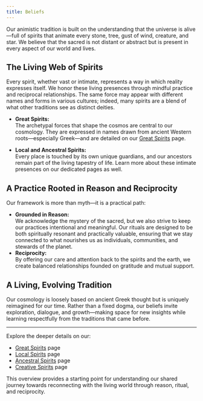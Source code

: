 ```yaml
---
title: Beliefs
---
```


Our animistic tradition is built on the understanding that the universe is alive—full of spirits that animate every stone, tree, gust of wind, creature, and star. We believe that the sacred is not distant or abstract but is present in every aspect of our world and lives. 

## The Living Web of Spirits

Every spirit, whether vast or intimate, represents a way in which reality expresses itself. We honor these living presences through mindful practice and reciprocal relationships. The same force may appear with different names and forms in various cultures; indeed, many spirits are a blend of what other traditions see as distinct deities.

- **Great Spirits:**  
  The archetypal forces that shape the cosmos are central to our cosmology. They are expressed in names drawn from ancient Western roots—especially Greek—and are detailed on our [Great Spirits](/the-great-spirits) page.

- **Local and Ancestral Spirits:**  
  Every place is touched by its own unique guardians, and our ancestors remain part of the living tapestry of life. Learn more about these intimate presences on our dedicated pages as well.

## A Practice Rooted in Reason and Reciprocity

Our framework is more than myth—it is a practical path:
- **Grounded in Reason:**  
  We acknowledge the mystery of the sacred, but we also strive to keep our practices intentional and meaningful. Our rituals are designed to be both spiritually resonant and practically valuable, ensuring that we stay connected to what nourishes us as individuals, communities, and stewards of the planet.
- **Reciprocity:**  
  By offering our care and attention back to the spirits and the earth, we create balanced relationships founded on gratitude and mutual support.

## A Living, Evolving Tradition

Our cosmology is loosely based on ancient Greek thought but is uniquely reimagined for our time. Rather than a fixed dogma, our beliefs invite exploration, dialogue, and growth—making space for new insights while learning respectfully from the traditions that came before.

---

Explore the deeper details on our:
- [Great Spirits](/the-great-spirits) page
- [Local Spirits](/local-spirits) page
- [Ancestral Spirits](/ancestral-spirits) page
- [Creative Spirits](/creative-spirits) page

This overview provides a starting point for understanding our shared journey towards reconnecting with the living world through reason, ritual, and reciprocity.
